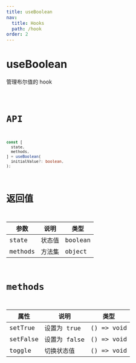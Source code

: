 ```yaml
---
title: useBoolean
nav:
  title: Hooks
  path: /hook
order: 2
---
```


# useBoolean

管理布尔值的 hook

<code src="./demo/useBoolean.tsx">

# API

```typescript
const [
  state,
  methods,
] = useBoolean(
  initialValue?: boolean,
);
```

# 返回值

| 参数    | 说明   | 类型    |
| ------- | ------ | ------- |
| state   | 状态值 | boolean |
| methods | 方法集 | object  |

# methods

| 属性     | 说明         | 类型       |
| -------- | ------------ | ---------- |
| setTrue  | 设置为 true  | () => void |
| setFalse | 设置为 false | () => void |
| toggle   | 切换状态值   | () => void |
